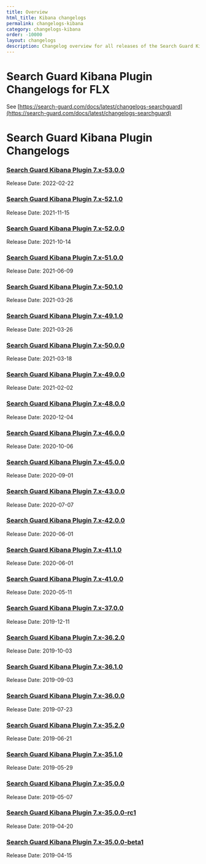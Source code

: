 ```yaml
---
title: Overview
html_title: Kibana changelogs
permalink: changelogs-kibana
category: changelogs-kibana
order: -10000
layout: changelogs
description: Changelog overview for all releases of the Search Guard Kibana Plugin that adds access control and session management.
---
```


<!--- Copyright 2024 floragunn GmbH -->

# Search Guard Kibana Plugin Changelogs for FLX

See [https://search-guard.com/docs/latest/changelogs-searchguard](https://search-guard.com/docs/latest/changelogs-searchguard)

# Search Guard Kibana Plugin Changelogs

### [Search Guard Kibana Plugin 7.x-53.0.0](../_changelogs/changelog_kibana_7_x_53_0_0.md)

Release Date: 2022-02-22

### [Search Guard Kibana Plugin 7.x-52.1.0](../_changelogs/changelog_kibana_7_x_52_1_0.md)

Release Date: 2021-11-15

### [Search Guard Kibana Plugin 7.x-52.0.0](../_changelogs/changelog_kibana_7_x_52_0_0.md)

Release Date: 2021-10-14

### [Search Guard Kibana Plugin 7.x-51.0.0](../_changelogs/changelog_kibana_7_x_51_0_0.md)

Release Date: 2021-06-09

### [Search Guard Kibana Plugin 7.x-50.1.0](../_changelogs/changelog_kibana_7_x_50_1_0.md)

Release Date: 2021-03-26

### [Search Guard Kibana Plugin 7.x-49.1.0](../_changelogs/changelog_kibana_7_x_49_1_0.md)

Release Date: 2021-03-26

### [Search Guard Kibana Plugin 7.x-50.0.0](../_changelogs/changelog_kibana_7_x_50_0_0.md)

Release Date: 2021-03-18

### [Search Guard Kibana Plugin 7.x-49.0.0](../_changelogs/changelog_kibana_7_x_49_0_0.md)

Release Date: 2021-02-02

### [Search Guard Kibana Plugin 7.x-48.0.0](../_changelogs/changelog_kibana_7_x_48_0_0.md)

Release Date: 2020-12-04

### [Search Guard Kibana Plugin 7.x-46.0.0](../_changelogs/changelog_kibana_7_x_46_0_0.md)

Release Date: 2020-10-06

### [Search Guard Kibana Plugin 7.x-45.0.0](../_changelogs/changelog_kibana_7_x_45_0_0.md)

Release Date: 2020-09-01

### [Search Guard Kibana Plugin 7.x-43.0.0](../_changelogs/changelog_kibana_7_x_43_0_0.md)

Release Date: 2020-07-07

### [Search Guard Kibana Plugin 7.x-42.0.0](../_changelogs/changelog_kibana_7_x_42_0_0.md)

Release Date: 2020-06-01

### [Search Guard Kibana Plugin 7.x-41.1.0](../_changelogs/changelog_kibana_7_x_41_1_0.md)

Release Date: 2020-06-01

### [Search Guard Kibana Plugin 7.x-41.0.0](../_changelogs/changelog_kibana_7_x_41_0_0.md)

Release Date: 2020-05-11

### [Search Guard Kibana Plugin 7.x-37.0.0](../_changelogs/changelog_kibana_7_x_37_0_0.md)

Release Date: 2019-12-11

### [Search Guard Kibana Plugin 7.x-36.2.0](../_changelogs/changelog_kibana_7_x_36_2_0.md)

Release Date: 2019-10-03

### [Search Guard Kibana Plugin 7.x-36.1.0](../_changelogs/changelog_kibana_7_x_36_1_0.md)

Release Date: 2019-09-03

### [Search Guard Kibana Plugin 7.x-36.0.0](../_changelogs/changelog_kibana_7_x_36_0_0.md)

Release Date: 2019-07-23

### [Search Guard Kibana Plugin 7.x-35.2.0](../_changelogs/changelog_kibana_7_x_35_2_0.md)

Release Date: 2019-06-21

### [Search Guard Kibana Plugin 7.x-35.1.0](../_changelogs/changelog_kibana_7_x_35_1_0.md)

Release Date: 2019-05-29


### [Search Guard Kibana Plugin 7.x-35.0.0](../_changelogs/changelog_kibana_7_x_35_0_0.md)

Release Date: 2019-05-07

### [Search Guard Kibana Plugin 7.x-35.0.0-rc1](../_changelogs/changelog_kibana_7_x_35_0_0_rc1.md)

Release Date: 2019-04-20

### [Search Guard Kibana Plugin 7.x-35.0.0-beta1](../_changelogs/changelog_kibana_7_x_35_0_0_beta1.md)

Release Date: 2019-04-15

